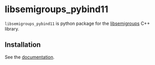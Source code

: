 libsemigroups_pybind11
======================

`libsemigroups_pybind11` is python package for the [libsemigroups](https://libsemigroups.readthedocs.io/en/latest/) C++ library.

Installation
------------

See the [documentation](https://libsemigroups.github.io/libsemigroups_pybind11/install.html).


